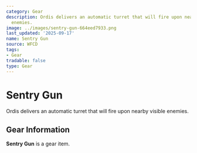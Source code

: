 ```yaml
---
category: Gear
description: Ordis delivers an automatic turret that will fire upon nearby visible
  enemies.
image: ../images/sentry-gun-664eed7933.png
last_updated: '2025-09-17'
name: Sentry Gun
source: WFCD
tags:
- Gear
tradable: false
type: Gear
---
```


# Sentry Gun

Ordis delivers an automatic turret that will fire upon nearby visible enemies.

## Gear Information

**Sentry Gun** is a gear item.

